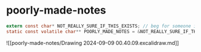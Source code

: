 # poorly-made-notes

```c
extern const char* NOT_REALLY_SURE_IF_THIS_EXISTS; // beg for someone implement this in linker scripts
static const volatile char** POORLY_MADE_NOTES = &NOT_REALLY_SURE_IF_THIS_EXISTS;

```

![[poorly-made-notes/Drawing 2024-09-09 00.40.09.excalidraw.md]]